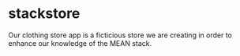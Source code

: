 # stackstore
Our clothing store app is a ficticious store we are creating in order to enhance our knowledge of the MEAN stack.
